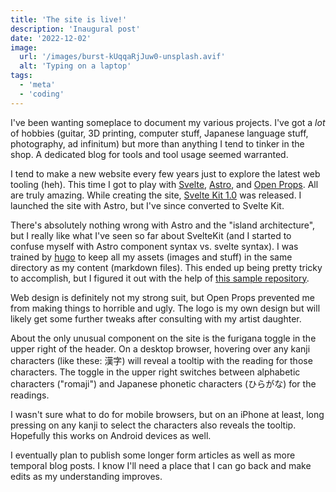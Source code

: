 ```yaml
---
title: 'The site is live!'
description: 'Inaugural post'
date: '2022-12-02'
image:
  url: '/images/burst-kUqqaRjJuw0-unsplash.avif'
  alt: 'Typing on a laptop'
tags:
  - 'meta'
  - 'coding'
---
```


<script>
  import Kanji from "$lib/components/Kanji.svelte";
</script>

I've been wanting someplace to document my various projects. I've got a _lot_ of
hobbies (guitar, 3D printing, computer stuff, Japanese language stuff,
photography, ad infinitum) but more than anything I tend to tinker in the shop.
A dedicated blog for tools and tool usage seemed warranted.

I tend to make a new website every few years just to explore the latest web
tooling (heh). This time I got to play with [Svelte](https://svelte.dev),
[Astro](https://astro.build), and [Open Props](https://open-props.style). All
are truly amazing. While creating the site, [Svelte Kit
1.0](https://kit.svelte.dev) was released. I launched the site with Astro, but
I've since converted to Svelte Kit.

There's absolutely nothing wrong with Astro and the "island architecture",
but I really like what I've seen so far about SvelteKit (and I started to
confuse myself with Astro component syntax vs. svelte syntax). I was trained by
[hugo](https://gohugo.io/) to keep all my assets (images and stuff) in the same
directory as my content (markdown files). This ended up being pretty tricky to
accomplish, but I figured it out with the help of [this sample
repository](https://github.com/rdela/sveltekit-imagetools).

Web design is definitely not my strong suit, but Open Props prevented me from
making things to horrible and ugly. The logo is my own design but will likely
get some further tweaks after consulting with my artist daughter.

About the only unusual component on the site is the furigana toggle in the upper
right of the header. On a desktop browser, hovering over any kanji
characters (like these: <Kanji client:load furigana="かんじ" romaji="kanji">漢字</Kanji>)
will reveal a tooltip with the reading for those characters. The
toggle in the upper right switches between alphabetic characters ("romaji") and
Japanese phonetic characters (ひらがな) for the readings.

I wasn't sure what to do for mobile browsers, but on an iPhone at least, long
pressing on any kanji to select the characters also reveals the tooltip.
Hopefully this works on Android devices as well.

I eventually plan to publish some longer form articles as well as more temporal
blog posts. I know I'll need a place that I can go back and make edits as my
understanding improves.
